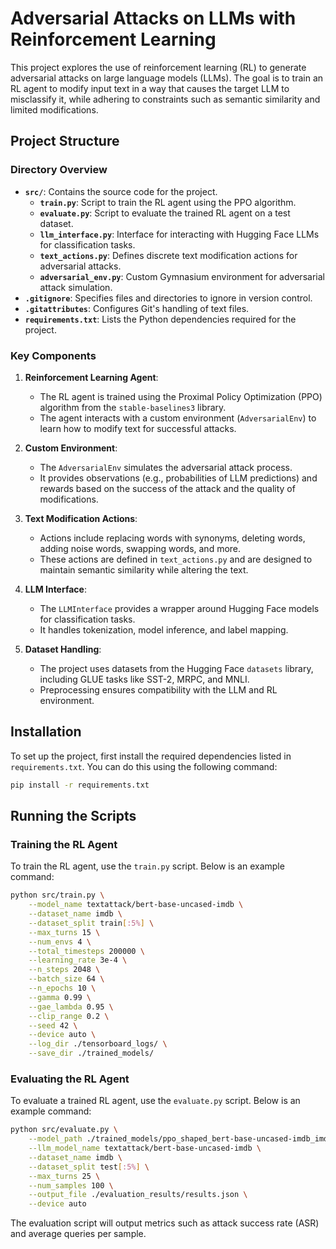 # Adversarial Attacks on LLMs with Reinforcement Learning

This project explores the use of reinforcement learning (RL) to generate adversarial attacks on large language models (LLMs). The goal is to train an RL agent to modify input text in a way that causes the target LLM to misclassify it, while adhering to constraints such as semantic similarity and limited modifications.

## Project Structure

### Directory Overview
- **`src/`**: Contains the source code for the project.
  - **`train.py`**: Script to train the RL agent using the PPO algorithm.
  - **`evaluate.py`**: Script to evaluate the trained RL agent on a test dataset.
  - **`llm_interface.py`**: Interface for interacting with Hugging Face LLMs for classification tasks.
  - **`text_actions.py`**: Defines discrete text modification actions for adversarial attacks.
  - **`adversarial_env.py`**: Custom Gymnasium environment for adversarial attack simulation.
- **`.gitignore`**: Specifies files and directories to ignore in version control.
- **`.gitattributes`**: Configures Git's handling of text files.
- **`requirements.txt`**: Lists the Python dependencies required for the project.

### Key Components
1. **Reinforcement Learning Agent**:
   - The RL agent is trained using the Proximal Policy Optimization (PPO) algorithm from the `stable-baselines3` library.
   - The agent interacts with a custom environment (`AdversarialEnv`) to learn how to modify text for successful attacks.

2. **Custom Environment**:
   - The `AdversarialEnv` simulates the adversarial attack process.
   - It provides observations (e.g., probabilities of LLM predictions) and rewards based on the success of the attack and the quality of modifications.

3. **Text Modification Actions**:
   - Actions include replacing words with synonyms, deleting words, adding noise words, swapping words, and more.
   - These actions are defined in `text_actions.py` and are designed to maintain semantic similarity while altering the text.

4. **LLM Interface**:
   - The `LLMInterface` provides a wrapper around Hugging Face models for classification tasks.
   - It handles tokenization, model inference, and label mapping.

5. **Dataset Handling**:
   - The project uses datasets from the Hugging Face `datasets` library, including GLUE tasks like SST-2, MRPC, and MNLI.
   - Preprocessing ensures compatibility with the LLM and RL environment.

## Installation

To set up the project, first install the required dependencies listed in `requirements.txt`. You can do this using the following command:

```bash
pip install -r requirements.txt
```

## Running the Scripts

### Training the RL Agent

To train the RL agent, use the `train.py` script. Below is an example command:

```bash
python src/train.py \
    --model_name textattack/bert-base-uncased-imdb \
    --dataset_name imdb \
    --dataset_split train[:5%] \
    --max_turns 15 \
    --num_envs 4 \
    --total_timesteps 200000 \
    --learning_rate 3e-4 \
    --n_steps 2048 \
    --batch_size 64 \
    --n_epochs 10 \
    --gamma 0.99 \
    --gae_lambda 0.95 \
    --clip_range 0.2 \
    --seed 42 \
    --device auto \
    --log_dir ./tensorboard_logs/ \
    --save_dir ./trained_models/
```

### Evaluating the RL Agent

To evaluate a trained RL agent, use the `evaluate.py` script. Below is an example command:

```bash
python src/evaluate.py \
    --model_path ./trained_models/ppo_shaped_bert-base-uncased-imdb_imdb/final_model.zip \
    --llm_model_name textattack/bert-base-uncased-imdb \
    --dataset_name imdb \
    --dataset_split test[:5%] \
    --max_turns 25 \
    --num_samples 100 \
    --output_file ./evaluation_results/results.json \
    --device auto
```

The evaluation script will output metrics such as attack success rate (ASR) and average queries per sample.


